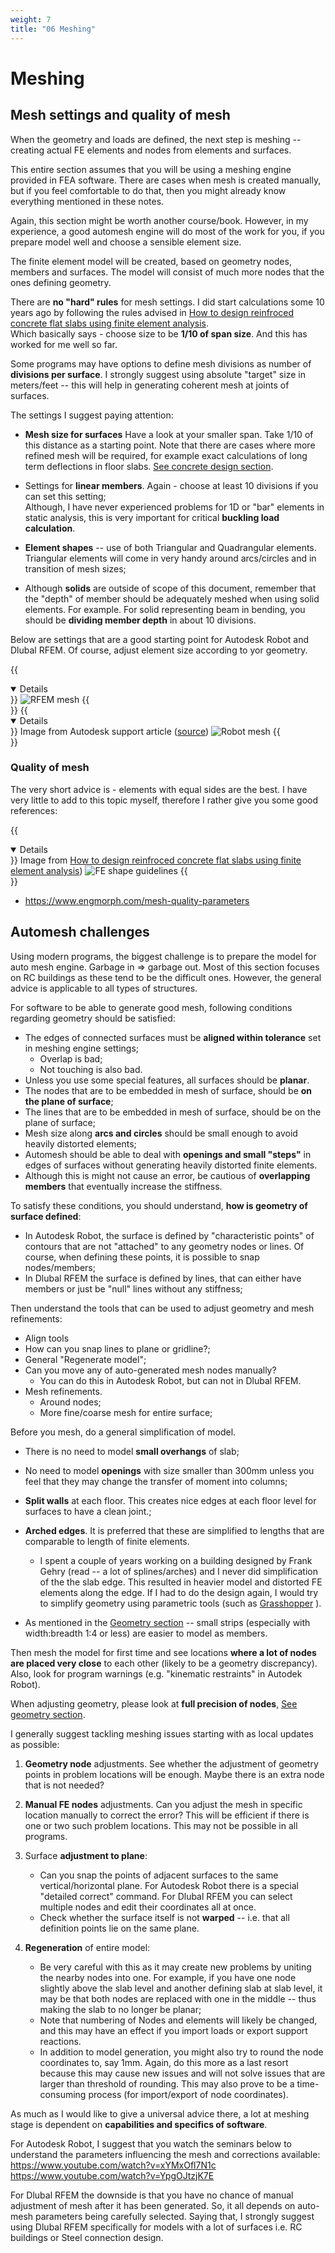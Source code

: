```yaml
---
weight: 7
title: "06 Meshing"
---
```


# Meshing

## Mesh settings and quality of mesh

When the geometry and loads are defined, the next step is meshing --
creating actual FE elements and nodes from elements and surfaces.

This entire section assumes that you will be using a meshing engine provided 
in FEA software. There are cases when mesh is created manually, but 
if you feel comfortable to do that, then you might already know everything
mentioned in these notes.

Again, this section might be worth another course/book. However, in my
experience, a good automesh engine will do most of the work for you, if
you prepare model well and choose a sensible element size.

The finite element model will be created, based on geometry nodes,
members and surfaces. The model will consist of much more nodes that the
ones defining geometry.

There are **no "hard" rules** for mesh settings. I did start calculations
some 10 years ago by following the rules advised in [How to design reinfroced concrete flat slabs using
finite element analysis](https://www.concretecentre.com/Resources/Publications/How-to-design-reinforced-concrete-flat-slabs-using.aspx). \
Which basically says - choose size to be **1/10 of span
size**. And this has worked for me well so far.

Some programs may have options to define mesh divisions as number of
**divisions per surface**. I strongly suggest using absolute "target" size in
meters/feet -- this will help in generating coherent mesh at joints of
surfaces.

The settings I suggest paying attention:

-   **Mesh size for surfaces** Have a look at your smaller span. Take 1/10 of this
    distance as a starting point. Note that there are cases where more
    refined mesh will be required, for example exact calculations of
    long term deflections in floor slabs. [See concrete design section](/docs/concrete/).

-   Settings for **linear members**. Again - choose at least 10 divisions if
    you can set this setting;\
    Although, I have never experienced problems for 1D or "bar" elements
    in static analysis, this is very important for critical **buckling
    load calculation**. 

-   **Element shapes** -- use of both Triangular and Quadrangular elements.
    Triangular elements will come in very handy around arcs/circles and
    in transition of mesh sizes;

-   Although **solids** are outside of scope of this document, remember that
    the "depth" of member should be adequately meshed when using solid
    elements. For example. For solid representing beam in bending, you
    should be **dividing member depth** in about 10 divisions.

Below are settings that are a good starting point for Autodesk Robot
and Dlubal RFEM. Of course, adjust element size according to yor geometry.

{{<details open=true title="Mesh settings for Dlubal RFEM"  >}}
![RFEM mesh](img/rfem_mesh_settings.png "Mesh settings for Dlubal RFEM")
{{</details>}}
{{<details open=true title="Mesh settings for Autodesk Robot"  >}}
Image from Autodesk support article ([source](https://www.autodesk.com/support/technical/article/caas/sfdcarticles/sfdcarticles/Object-meshing-error-recommended-meshing-options-for-panels.html))
![Robot mesh](img/robot_mesh_settings.jpg "Mesh settings for Autodesk Robot")
{{</details>}}

### Quality of mesh

The very short advice is - elements with equal sides are the best.
I have very little to add to this topic myself, therefore I rather give you some good references:

{{<details open=true title="Shape guidelines"  >}}
Image from [How to design reinfroced concrete flat slabs using
finite element analysis](https://www.concretecentre.com/Resources/Publications/How-to-design-reinforced-concrete-flat-slabs-using.aspx))
![FE shape guidelines](img/shape_guidelines.png "FE Shape guidelines")
{{</details>}}

- <https://www.engmorph.com/mesh-quality-parameters>

## Automesh challenges

Using modern programs, the biggest challenge is to prepare the model for
auto mesh engine. Garbage in => garbage out. Most of this section
focuses on RC buildings as these tend to be the difficult ones. However,
the general advice is applicable to all types of structures.

For software to be able to generate good mesh, following conditions
regarding geometry should be satisfied:

-   The edges of connected surfaces must be **aligned within tolerance** set in meshing engine settings;
    -   Overlap is bad;
    -   Not touching is also bad.
-   Unless you use some special features, all surfaces should be **planar**.
-   The nodes that are to be embedded in mesh of surface, should be **on
    the plane of surface**;
-   The lines that are to be embedded in mesh of surface, should be on
    the plane of surface;
-   Mesh size along **arcs and circles** should be small enough to avoid
    heavily distorted elements;
-   Automesh should be able to deal with **openings and small "steps"** in
    edges of surfaces without generating heavily distorted finite
    elements.
-   Although this is might not cause an error, be cautious of
    **overlapping members** that eventually increase the stiffness.

To satisfy these conditions, you should understand, **how is geometry
of surface defined**:
-   In Autodesk Robot, the surface is defined by "characteristic points"
    of contours that are not "attached" to any geometry nodes or lines.
    Of course, when defining these points, it is possible to snap
    nodes/members;
-   In Dlubal RFEM the surface is defined by lines, that can either have
    members or just be "null" lines without any stiffness;

Then understand the tools that can be used to adjust geometry and
mesh refinements:
-   Align tools
-   How can you snap lines to plane or gridline?;
-   General "Regenerate model";
-   Can you move any of auto-generated mesh nodes manually?
    -   You can do this in Autodesk Robot, but can not in Dlubal RFEM.
-   Mesh refinements.
    -   Around nodes;
    -   More fine/coarse mesh for entire surface;

Before you mesh, do a general simplification of model.
-   There is no need to model **small overhangs** of slab;
-   No need to model **openings** with size smaller than 300mm unless you feel that
    they may change the transfer of moment into columns;
-   **Split walls** at each floor. This creates nice edges at each floor
    level for surfaces to have a clean joint.;
-   **Arched edges**. It is preferred that these are simplified to lengths
    that are comparable to length of finite elements.
    - I spent a couple of years working on a building
    designed by Frank Gehry (read -- a lot of splines/arches) and I
    never did simplification of the the slab edge. This resulted in heavier model and
    distorted FE elements along the edge. If I had to do the design
    again, I would try to simplify geometry using parametric tools (such as [Grasshopper](https://en.wikipedia.org/wiki/Grasshopper_3D) ).

-   As mentioned in the [Geometry section](/docs/modelgeometry/) -- small strips (especially with width:breadth 1:4 or less) are easier to model as members.

Then mesh the model for first time and see locations **where a lot of
nodes are placed very close** to each other (likely to be a geometry
discrepancy). Also, look for program warnings (e.g. "kinematic
restraints" in Autodek Robot).

When adjusting geometry, please look at **full precision of nodes**, [See geometry section](/docs/modelgeometry/).

I generally suggest tackling meshing issues starting with as local
updates as possible:

1) **Geometry node** adjustments. See whether the adjustment of geometry
    points in problem locations will be enough. Maybe there is an extra
    node that is not needed?

2)  **Manual FE nodes** adjustments. Can you adjust the mesh in specific
    location manually to correct the error? This will be efficient if
    there is one or two such problem locations. This may not be possible
    in all programs.

3) Surface **adjustment to plane**:
    -   Can you snap the points of adjacent surfaces to the same
        vertical/horizontal plane. For Autodesk Robot there is a special
        "detailed correct" command. For Dlubal RFEM you can select multiple nodes
        and edit their coordinates all at once.
    -   Check whether the surface itself is not **warped** -- i.e. that all
        definition points lie on the same plane.

4) **Regeneration** of entire model:
    -   Be very careful with this as it may create new problems by uniting
        the nearby nodes into one. For example, if you have one node
        slightly above the slab level and another defining slab at slab
        level, it may be that both nodes are replaced with one in the middle
        -- thus making the slab to no longer be planar;
    -   Note that numbering of Nodes and elements will likely be
        changed, and this may have an effect if you import loads or export
        support reactions.
    -   In addition to model generation, you might also try to round the
        node coordinates to, say 1mm. Again, do this more as a last resort
        because this may cause new issues and will not solve issues that are
        larger than threshold of rounding. This may also prove to be a
        time-consuming process (for import/export of node coordinates).

As much as I would like to give a universal advice there, a lot at
meshing stage is dependent on **capabilities and specifics of software**.

For Autodesk Robot, I suggest that you watch the seminars below to
understand the parameters influencing the mesh and corrections
available:\
<https://www.youtube.com/watch?v=xYMxOfl7N1c>\
<https://www.youtube.com/watch?v=YpgOJtzjK7E>

For Dlubal RFEM the downside is that you have no chance of manual
adjustment of mesh after it has been generated. So, it all depends on
auto-mesh parameters being carefully selected. Saying that, I strongly suggest using Dlubal
RFEM specifically for models with a lot of surfaces i.e. RC buildings or
Steel connection design.